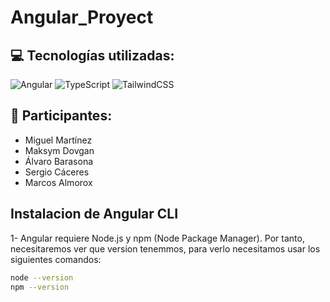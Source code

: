 # Angular_Proyect

## :computer: Tecnologías utilizadas:

![Angular](https://img.shields.io/badge/Angular-DD0031?style=for-the-badge&logo=angular&logoColor=white)
![TypeScript](https://img.shields.io/badge/TypeScript-007ACC?style=for-the-badge&logo=typescript&logoColor=white)
![TailwindCSS](https://img.shields.io/badge/TailwindCSS-38B2AC?style=for-the-badge&logo=tailwind-css&logoColor=white)

## :busts_in_silhouette: Participantes:

- Miguel Martínez
- Maksym Dovgan
- Álvaro Barasona
- Sergio Cáceres
- Marcos Almorox

## Instalacion de Angular CLI

1- Angular requiere Node.js y npm (Node Package Manager). Por tanto, necesitaremos ver que version tenemmos, para verlo necesitamos usar los siguientes comandos:

```bash
node --version
npm --version



